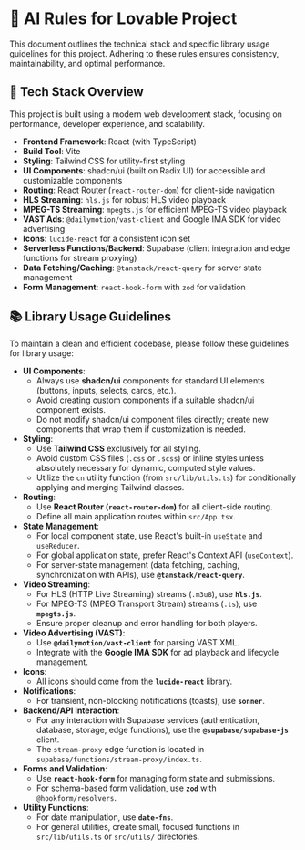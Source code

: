 # 🤖 AI Rules for Lovable Project

This document outlines the technical stack and specific library usage guidelines for this project. Adhering to these rules ensures consistency, maintainability, and optimal performance.

## 🚀 Tech Stack Overview

This project is built using a modern web development stack, focusing on performance, developer experience, and scalability.

*   **Frontend Framework**: React (with TypeScript)
*   **Build Tool**: Vite
*   **Styling**: Tailwind CSS for utility-first styling
*   **UI Components**: shadcn/ui (built on Radix UI) for accessible and customizable components
*   **Routing**: React Router (`react-router-dom`) for client-side navigation
*   **HLS Streaming**: `hls.js` for robust HLS video playback
*   **MPEG-TS Streaming**: `mpegts.js` for efficient MPEG-TS video playback
*   **VAST Ads**: `@dailymotion/vast-client` and Google IMA SDK for video advertising
*   **Icons**: `lucide-react` for a consistent icon set
*   **Serverless Functions/Backend**: Supabase (client integration and edge functions for stream proxying)
*   **Data Fetching/Caching**: `@tanstack/react-query` for server state management
*   **Form Management**: `react-hook-form` with `zod` for validation

## 📚 Library Usage Guidelines

To maintain a clean and efficient codebase, please follow these guidelines for library usage:

*   **UI Components**:
    *   Always use **shadcn/ui** components for standard UI elements (buttons, inputs, selects, cards, etc.).
    *   Avoid creating custom components if a suitable shadcn/ui component exists.
    *   Do not modify shadcn/ui component files directly; create new components that wrap them if customization is needed.
*   **Styling**:
    *   Use **Tailwind CSS** exclusively for all styling.
    *   Avoid custom CSS files (`.css` or `.scss`) or inline styles unless absolutely necessary for dynamic, computed style values.
    *   Utilize the `cn` utility function (from `src/lib/utils.ts`) for conditionally applying and merging Tailwind classes.
*   **Routing**:
    *   Use **React Router (`react-router-dom`)** for all client-side routing.
    *   Define all main application routes within `src/App.tsx`.
*   **State Management**:
    *   For local component state, use React's built-in `useState` and `useReducer`.
    *   For global application state, prefer React's Context API (`useContext`).
    *   For server-state management (data fetching, caching, synchronization with APIs), use **`@tanstack/react-query`**.
*   **Video Streaming**:
    *   For HLS (HTTP Live Streaming) streams (`.m3u8`), use **`hls.js`**.
    *   For MPEG-TS (MPEG Transport Stream) streams (`.ts`), use **`mpegts.js`**.
    *   Ensure proper cleanup and error handling for both players.
*   **Video Advertising (VAST)**:
    *   Use **`@dailymotion/vast-client`** for parsing VAST XML.
    *   Integrate with the **Google IMA SDK** for ad playback and lifecycle management.
*   **Icons**:
    *   All icons should come from the **`lucide-react`** library.
*   **Notifications**:
    *   For transient, non-blocking notifications (toasts), use **`sonner`**.
*   **Backend/API Interaction**:
    *   For any interaction with Supabase services (authentication, database, storage, edge functions), use the **`@supabase/supabase-js`** client.
    *   The `stream-proxy` edge function is located in `supabase/functions/stream-proxy/index.ts`.
*   **Forms and Validation**:
    *   Use **`react-hook-form`** for managing form state and submissions.
    *   For schema-based form validation, use **`zod`** with `@hookform/resolvers`.
*   **Utility Functions**:
    *   For date manipulation, use **`date-fns`**.
    *   For general utilities, create small, focused functions in `src/lib/utils.ts` or `src/utils/` directories.